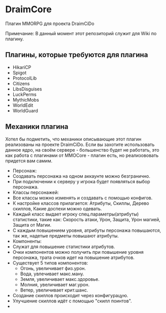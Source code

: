 # DraimCore

Плагин MMORPG для проекта DraimCiDo

Примечание: В данный момент этот репозиторий служит для Wiki по плагину.

## Плагины, которые требуются для плагина
* HikariCP
* Spigot
* ProtocolLib
* Citizens
* LibsDisguises
* LuckPerms
* MythicMobs
* WorldEdit
* WorldGuard

## Механики плагина

Хотел бы подметить, что механики описывающие этот плагин реализованы на проекте DraimCiDo.
Если вы захотите использовать данное ядро, на своём сервере - большенство будет не работать, это как работа с плагинами от MMOCore - плагин есть, но реализововать придется вам самим.

* Персонаж:
 * Создавать персонажа на одном аккаунте можно безгранично.
 * При подключении к серверу у игрока будет появляться выбор персонажа.
* Классы персонажей:
 * Все классы можно изменять и создавать с помощью конфигов.
 * К настройке классов прилагается: Атрибуты, Скиллы, Дерево скиллов, Какие доспехи можно одевать.
 * Каждый класс выдает игроку спец.параметры(атрибуты) статистики, такие как: Скорость атаки, Урон, Защита, Урон магией, Защита от Магии.
 * С каждым повышением уровня, атрибуты персонажа повышаются, так же, надетые предметы повышают атрибуты.
* Компоненты: 
 * Служат для повышение статистики атрибутов.
 * Очки компонентов можно получить при повышение уровня персонажа, трата очков идет на повышение атрибутов.
 * Существует 5 типов компонентов:
   - Огонь, увеличивает физ.урон.
   - Вода, увлечивает макс.ману.
   - Земля, увеличивает макс.здоровье.
   - Молния, увеличивает маг.урон.
   - Ветер, увеличивает крит.шанс.
 * Создание скиллов происходит через конфигурацую.
 * Улучшение скиллов идёт с помощью "скилл поинтов".
 * 
